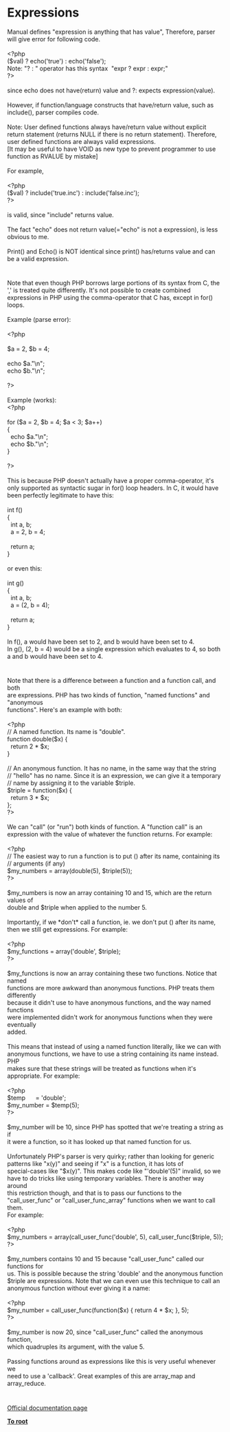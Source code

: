 # Expressions




<div class="phpcode"><span class="html">
Manual defines &quot;expression is anything that has value&quot;, Therefore, parser will give error for following code.
<br>
<br><span class="default">&lt;?php
<br></span><span class="keyword">(</span><span class="default">$val</span><span class="keyword">) ? echo(</span><span class="string">&apos;true&apos;</span><span class="keyword">) : echo(</span><span class="string">&apos;false&apos;</span><span class="keyword">);
<br></span><span class="default">Note</span><span class="keyword">: </span><span class="string">&quot;? : &quot; </span><span class="default">operator has this syntax&#xA0; </span><span class="string">&quot;expr ? expr : expr;&quot;
<br></span><span class="default">?&gt;
<br></span>
<br>since echo does not have(return) value and ?: expects expression(value).
<br>
<br>However, if function/language constructs that have/return value, such as include(), parser compiles code.
<br>
<br>Note: User defined functions always have/return value without explicit return statement (returns NULL if there is no return statement). Therefore, user defined functions are always valid expressions. 
<br>[It may be useful to have VOID as new type to prevent programmer to use function as RVALUE by mistake]
<br>
<br>For example,
<br>
<br><span class="default">&lt;?php
<br></span><span class="keyword">(</span><span class="default">$val</span><span class="keyword">) ? include(</span><span class="string">&apos;true.inc&apos;</span><span class="keyword">) : include(</span><span class="string">&apos;false.inc&apos;</span><span class="keyword">);
<br></span><span class="default">?&gt;
<br></span>
<br>is valid, since &quot;include&quot; returns value.
<br>
<br>The fact &quot;echo&quot; does not return value(=&quot;echo&quot; is not a expression), is less obvious to me. 
<br>
<br>Print() and Echo() is NOT identical since print() has/returns value and can be a valid expression.</span>
</div>
  

#


<div class="phpcode"><span class="html">
Note that even though PHP borrows large portions of its syntax from C, the &apos;,&apos; is treated quite differently. It&apos;s not possible to create combined expressions in PHP using the comma-operator that C has, except in for() loops.<br><br>Example (parse error):<br><br><span class="default">&lt;?php<br><br>$a </span><span class="keyword">= </span><span class="default">2</span><span class="keyword">, </span><span class="default">$b </span><span class="keyword">= </span><span class="default">4</span><span class="keyword">;<br><br>echo </span><span class="default">$a</span><span class="keyword">.</span><span class="string">&quot;\n&quot;</span><span class="keyword">;<br>echo </span><span class="default">$b</span><span class="keyword">.</span><span class="string">&quot;\n&quot;</span><span class="keyword">;<br><br></span><span class="default">?&gt;<br></span><br>Example (works):<br><span class="default">&lt;?php<br><br></span><span class="keyword">for (</span><span class="default">$a </span><span class="keyword">= </span><span class="default">2</span><span class="keyword">, </span><span class="default">$b </span><span class="keyword">= </span><span class="default">4</span><span class="keyword">; </span><span class="default">$a </span><span class="keyword">&lt; </span><span class="default">3</span><span class="keyword">; </span><span class="default">$a</span><span class="keyword">++)<br>{<br>&#xA0; echo </span><span class="default">$a</span><span class="keyword">.</span><span class="string">&quot;\n&quot;</span><span class="keyword">;<br>&#xA0; echo </span><span class="default">$b</span><span class="keyword">.</span><span class="string">&quot;\n&quot;</span><span class="keyword">;<br>}<br><br></span><span class="default">?&gt;<br></span><br>This is because PHP doesn&apos;t actually have a proper comma-operator, it&apos;s only supported as syntactic sugar in for() loop headers. In C, it would have been perfectly legitimate to have this:<br><br>int f()<br>{<br>&#xA0; int a, b;<br>&#xA0; a = 2, b = 4;<br><br>&#xA0; return a;<br>}<br><br>or even this:<br><br>int g()<br>{<br>&#xA0; int a, b;<br>&#xA0; a = (2, b = 4);<br><br>&#xA0; return a;<br>}<br><br>In f(), a would have been set to 2, and b would have been set to 4.<br>In g(), (2, b = 4) would be a single expression which evaluates to 4, so both a and b would have been set to 4.</span>
</div>
  

#


<div class="phpcode"><span class="html">
Note that there is a difference between a function and a function call, and both<br>are expressions. PHP has two kinds of function, &quot;named functions&quot; and &quot;anonymous<br>functions&quot;. Here&apos;s an example with both:<br><br><span class="default">&lt;?php<br></span><span class="comment">// A named function. Its name is &quot;double&quot;.<br></span><span class="keyword">function </span><span class="default">double</span><span class="keyword">(</span><span class="default">$x</span><span class="keyword">) {<br>&#xA0; return </span><span class="default">2 </span><span class="keyword">* </span><span class="default">$x</span><span class="keyword">;<br>}<br><br></span><span class="comment">// An anonymous function. It has no name, in the same way that the string<br>// &quot;hello&quot; has no name. Since it is an expression, we can give it a temporary<br>// name by assigning it to the variable $triple.<br></span><span class="default">$triple </span><span class="keyword">= function(</span><span class="default">$x</span><span class="keyword">) {<br>&#xA0; return </span><span class="default">3 </span><span class="keyword">* </span><span class="default">$x</span><span class="keyword">;<br>};<br></span><span class="default">?&gt;<br></span><br>We can &quot;call&quot; (or &quot;run&quot;) both kinds of function. A &quot;function call&quot; is an<br>expression with the value of whatever the function returns. For example:<br><br><span class="default">&lt;?php<br></span><span class="comment">// The easiest way to run a function is to put () after its name, containing its<br>// arguments (if any)<br></span><span class="default">$my_numbers </span><span class="keyword">= array(</span><span class="default">double</span><span class="keyword">(</span><span class="default">5</span><span class="keyword">), </span><span class="default">$triple</span><span class="keyword">(</span><span class="default">5</span><span class="keyword">));<br></span><span class="default">?&gt;<br></span><br>$my_numbers is now an array containing 10 and 15, which are the return values of<br>double and $triple when applied to the number 5.<br><br>Importantly, if we *don&apos;t* call a function, ie. we don&apos;t put () after its name,<br>then we still get expressions. For example:<br><br><span class="default">&lt;?php<br>$my_functions </span><span class="keyword">= array(</span><span class="string">&apos;double&apos;</span><span class="keyword">, </span><span class="default">$triple</span><span class="keyword">);<br></span><span class="default">?&gt;<br></span><br>$my_functions is now an array containing these two functions. Notice that named<br>functions are more awkward than anonymous functions. PHP treats them differently<br>because it didn&apos;t use to have anonymous functions, and the way named functions<br>were implemented didn&apos;t work for anonymous functions when they were eventually<br>added.<br><br>This means that instead of using a named function literally, like we can with<br>anonymous functions, we have to use a string containing its name instead. PHP<br>makes sure that these strings will be treated as functions when it&apos;s<br>appropriate. For example:<br><br><span class="default">&lt;?php<br>$temp&#xA0; &#xA0; &#xA0; </span><span class="keyword">= </span><span class="string">&apos;double&apos;</span><span class="keyword">;<br></span><span class="default">$my_number </span><span class="keyword">= </span><span class="default">$temp</span><span class="keyword">(</span><span class="default">5</span><span class="keyword">);<br></span><span class="default">?&gt;<br></span><br>$my_number will be 10, since PHP has spotted that we&apos;re treating a string as if<br>it were a function, so it has looked up that named function for us.<br><br>Unfortunately PHP&apos;s parser is very quirky; rather than looking for generic<br>patterns like &quot;x(y)&quot; and seeing if &quot;x&quot; is a function, it has lots of<br>special-cases like &quot;$x(y)&quot;. This makes code like &quot;&apos;double&apos;(5)&quot; invalid, so we<br>have to do tricks like using temporary variables. There is another way around<br>this restriction though, and that is to pass our functions to the<br>&quot;call_user_func&quot; or &quot;call_user_func_array&quot; functions when we want to call them.<br>For example:<br><br><span class="default">&lt;?php<br>$my_numbers </span><span class="keyword">= array(</span><span class="default">call_user_func</span><span class="keyword">(</span><span class="string">&apos;double&apos;</span><span class="keyword">, </span><span class="default">5</span><span class="keyword">), </span><span class="default">call_user_func</span><span class="keyword">(</span><span class="default">$triple</span><span class="keyword">, </span><span class="default">5</span><span class="keyword">));<br></span><span class="default">?&gt;<br></span><br>$my_numbers contains 10 and 15 because &quot;call_user_func&quot; called our functions for<br>us. This is possible because the string &apos;double&apos; and the anonymous function<br>$triple are expressions. Note that we can even use this technique to call an<br>anonymous function without ever giving it a name:<br><br><span class="default">&lt;?php<br>$my_number </span><span class="keyword">= </span><span class="default">call_user_func</span><span class="keyword">(function(</span><span class="default">$x</span><span class="keyword">) { return </span><span class="default">4 </span><span class="keyword">* </span><span class="default">$x</span><span class="keyword">; }, </span><span class="default">5</span><span class="keyword">);<br></span><span class="default">?&gt;<br></span><br>$my_number is now 20, since &quot;call_user_func&quot; called the anonymous function,<br>which quadruples its argument, with the value 5.<br><br>Passing functions around as expressions like this is very useful whenever we<br>need to use a &apos;callback&apos;. Great examples of this are array_map and array_reduce.</span>
</div>
  

#

[Official documentation page](https://www.php.net/manual/en/language.expressions.php)

**[To root](/)**